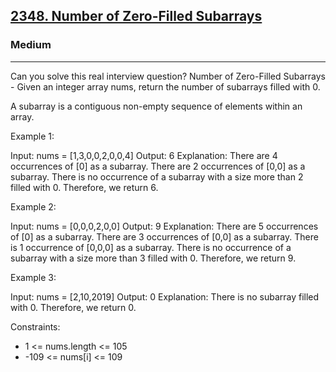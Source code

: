 <h2><a href="https://leetcode.com/problems/number-of-zero-filled-subarrays/">2348. Number of Zero-Filled Subarrays</a></h2><h3>Medium</h3><hr>Can you solve this real interview question? Number of Zero-Filled Subarrays - Given an integer array nums, return the number of subarrays filled with 0.

A subarray is a contiguous non-empty sequence of elements within an array.



Example 1:

Input: nums = [1,3,0,0,2,0,0,4]
Output: 6
Explanation:
There are 4 occurrences of [0] as a subarray.
There are 2 occurrences of [0,0] as a subarray.
There is no occurrence of a subarray with a size more than 2 filled with 0. Therefore, we return 6.

Example 2:

Input: nums = [0,0,0,2,0,0]
Output: 9
Explanation:
There are 5 occurrences of [0] as a subarray.
There are 3 occurrences of [0,0] as a subarray.
There is 1 occurrence of [0,0,0] as a subarray.
There is no occurrence of a subarray with a size more than 3 filled with 0. Therefore, we return 9.

Example 3:

Input: nums = [2,10,2019]
Output: 0
Explanation: There is no subarray filled with 0. Therefore, we return 0.



Constraints:

- 1 <= nums.length <= 105
- -109 <= nums[i] <= 109
